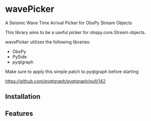 # wavePicker
A Seismic Wave Time Arrival Picker for ObsPy Stream Objects

This library aims to be a useful picker for obspy.core.Stream objects.

wavePicker utilizes the following libraries:
* ObsPy
* PySide
* pyqtgraph

Make sure to apply this simple patch to pyqtgraph before starting

https://github.com/pyqtgraph/pyqtgraph/pull/142

## Installation

## Features
